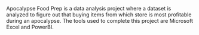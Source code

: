 Apocalypse Food Prep is a data analysis project where a dataset is analyzed to figure out that buying items from which store is most profitable during an apocalypse. The tools used to complete this project are Microsoft Excel and PowerBI.
